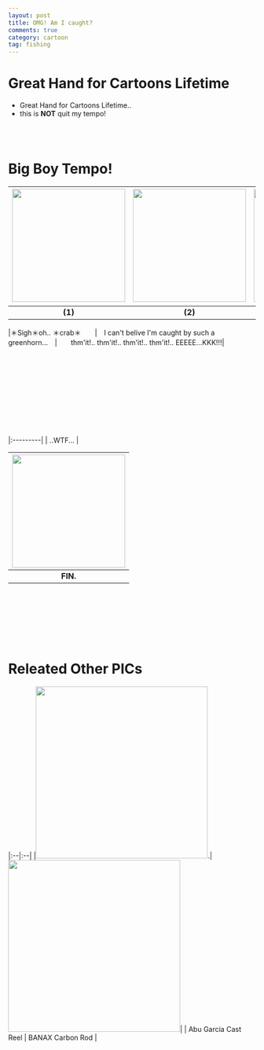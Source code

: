 ```yaml
---
layout: post
title: OMG! Am I caught?
comments: true
category: cartoon
tag: fishing
---
```

# Great Hand for Cartoons Lifetime
* Great Hand for Cartoons Lifetime..
* this is **NOT** quit my tempo!

<br><br>
# Big Boy Tempo!

|<img src="{{site.baseurl}}/images/cartoon_img/20180802_01.jpg" width="230">　|<img src="{{site.baseurl}}/images/cartoon_img/20180802_02.jpg" width="230">　|<img src="{{site.baseurl}}/images/cartoon_img/20180802_03.jpg" width="230">　|
|:-------:|:-------:|:-------:|
| **(1)** | **(2)** | **(3)** |

|＊Sigh＊oh.. ＊crab＊　　|　I can't belive I'm caught by such a greenhorn...　|　　thm'it!.. thm'it!.. thm'it!.. thm'it!..  EEEEE...KKK!!!|






<br><br><br><br><br><br><br><br><br>

|:---------|
| ..WTF... |

|<img src="{{site.baseurl}}/images/cartoon_img/20180802_04.jpg" width="230">|
|:--:|
| <b>FIN.</b> |







<br><br><br><br><br><br>
# Releated Other PICs

|:--|:--|
|<img src="{{site.baseurl}}/images/cartoon_img/20180802_06.jpg" width="350">.|<img src="{{site.baseurl}}/images/cartoon_img/20180802_05.jpg" width="350">|
| Abu Garcia Cast Reel | BANAX Carbon Rod |
